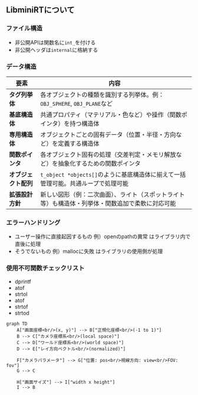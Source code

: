 
## LibminiRTについて

### ファイル構造
- 非公開APIは関数名に`int_`を付ける
- 非公開ヘッダは`internal`に格納する

### データ構造
| 要素           | 内容                                                  |
| ------------ | --------------------------------------------------- |
| **タグ列挙体**    | 各オブジェクトの種類を識別する列挙体。例：`OBJ_SPHERE`, `OBJ_PLANE`など    |
| **基底構造体**    | 共通プロパティ（マテリアル・色など）や操作（関数ポインタ）を持つ構造体                 |
| **専用構造体**    | オブジェクトごとの固有データ（位置・半径・方向など）を定義する構造体                  |
| **関数ポインタ**   | 各オブジェクト固有の処理（交差判定・メモリ解放など）を抽象化するための関数ポインタ           |
| **オブジェクト配列** | `t_object *objects[]`のように基底構造体に揃えて一括管理可能。共通ループで処理可能 |
| **拡張設計方針**   | 新しい図形（例：二次曲面）、ライト（スポットライト等）も構造体・列挙体・関数追加で柔軟に対応可能    |


### エラーハンドリング
- ユーザー操作に直接起因するもの 例）openのpathの異常 はライブラリ内で直後に処理
- そうでないもの 例）mallocに失敗 はライブラリの使用側が処理

### 使用不可関数チェックリスト
- dprintf
- atof
- strtol
- atof
- strtof
- strtod

```mermaid
graph TD
    A["画面座標<br/>(x, y)"] --> B["正規化座標<br/>(-1 to 1)"]
    B --> C["カメラ座標系<br/>(local space)"]
    C --> D["ワールド座標系<br/>(world space)"]
    D --> E["レイ方向ベクトル<br/>(normalized)"]
    
    F["カメラパラメータ"] --> G["位置: pos<br/>視線方向: view<br/>FOV: fov"]
    G --> C
    
    H["画面サイズ"] --> I["width x height"]
    I --> B
```
